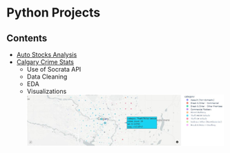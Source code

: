 # Python Projects

## Contents
* [Auto Stocks Analysis](https://github.com/peterdlt/Portfolio/blob/main/Python/car_stocks.ipynb)
* [Calgary Crime Stats](https://github.com/peterdlt/Portfolio/blob/main/Python/calgary.crime.ipynb)
  * Use of Socrata API
  * Data Cleaning
  * EDA
  * Visualizations
![alt text](https://github.com/peterdlt/Portfolio/blob/955f7f4670ed903b0fa1617f7d4804f09a6e72ea/Python/geo_calgary2021.JPG)
